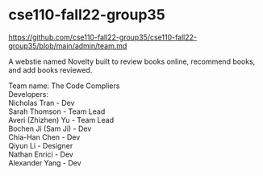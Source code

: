 # cse110-fall22-group35

https://github.com/cse110-fall22-group35/cse110-fall22-group35/blob/main/admin/team.md

A webstie named Novelty built to review books online, recommend books, and add books reviewed.  

Team name: The Code Compliers  
Developers:  
Nicholas Tran - Dev  
Sarah Thomson - Team Lead  
Averi (Zhizhen) Yu - Team Lead  
Bochen Ji (Sam Ji) - Dev  
Chia-Han Chen - Dev  
Qiyun Li - Designer  
Nathan Enrici - Dev  
Alexander Yang - Dev  



